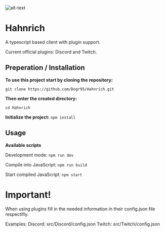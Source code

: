 ![alt-text](https://steamcdn-a.akamaihd.net/steamcommunity/public/images/avatars/cb/cb9a41873f2065b8010afa7584803d283dd7e6ad_full.jpg "Hahnrich-Logo")
# Hahnrich

A typescript based client with plugin support.

Current official plugins: Discord and Twitch.

## Preperation / Installation

**To use this project start by cloning the repository:**

`git clone https://github.com/Dogr95/Hahnrich.git`

**Then enter the created directory:**

`cd Hahnrich`

**Initialize the project:**
`npm install`

## Usage

**Available scripts**

Development mode: `npm run dev`

Compile into JavaScript: `npm run build`

Start compiled JavaScript: `npm start`

# Important!

When using plugins fill in the needed information in their config.json file respectifly.

Examples:
Discord: src/Discord/config.json
Twitch: src/Twitch/config.json